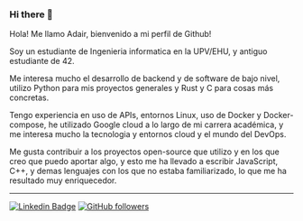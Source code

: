 ### Hi there 👋

Hola! Me llamo Adair, bienvenido a mi perfil de Github!

Soy un estudiante de Ingenieria informatica en la UPV/EHU, y antiguo estudiante de 42. 

Me interesa mucho el desarrollo de backend y de software de bajo nivel, utilizo Python para mis proyectos generales y Rust y C para cosas más concretas.

Tengo experiencia en uso de APIs, entornos Linux, uso de Docker y Docker-compose, he utilizado Google cloud a lo largo de mi carrera académica, y me interesa mucho la tecnologia y entornos cloud y el mundo del DevOps.

Me gusta contribuir a los proyectos open-source que utilizo y en los que creo que puedo aportar algo, y esto me ha llevado a escribir JavaScript, C++, y demas lenguajes con los que no estaba familiarizado, lo que me ha resultado muy enriquecedor.

---

<!-- ## Proyectos principales: -->


[![Linkedin Badge](https://img.shields.io/badge/Adair-blue?style=flat-square&logo=Linkedin&logoColor=white&link=https://www.linkedin.com/in/adair-gondan-alonso/)](https://www.linkedin.com/in/adair-gondan-alonso/)
[![GitHub followers](https://img.shields.io/github/followers/Adair-GA?label=Follow&style=social)](https://github.com/Adair-GA)
